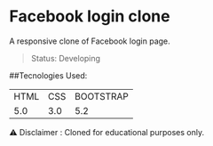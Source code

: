 # Facebook login clone
 
 
 A responsive clone of Facebook login page.
 
 > Status: Developing


##Tecnologies Used:

<table>
 <tr>
  <td>HTML</td>
  <td>CSS</td>
  <td>BOOTSTRAP</td>
 <tr>
  
 <tr>
  <td>5.0</td>
  <td>3.0</td>
  <td>5.2</td>
 <tr>
 
 </table>
 
 
 ⚠️ Disclaimer : Cloned for educational purposes only.
